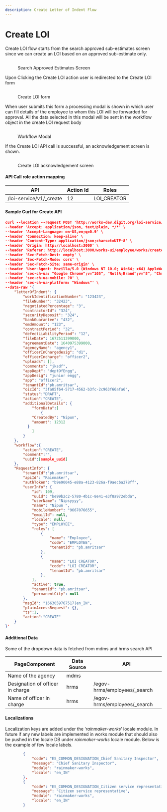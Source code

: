 ```yaml
---
description: Create Letter of Indent Flow
---
```


# Create LOI

Create LOI flow starts from the search approved sub-estimates screen since we can create an LOI based on an approved sub-estimate only.

<figure><img src="../../../../.gitbook/assets/search-approved.png" alt=""><figcaption><p>Search Approved Estimates Screen</p></figcaption></figure>

Upon Clicking the Create LOI action user is redirected to the Create LOI form

<figure><img src="../../../../.gitbook/assets/Create LOI.png" alt=""><figcaption><p>Create LOI form</p></figcaption></figure>

When user submits this form a processing modal is shown in which user can fill details of the employee to whom this LOI will be forwarded for approval. All the data selected in this modal will be sent in the workflow object in the create LOI request body

<figure><img src="../../../../.gitbook/assets/Group 335.png" alt=""><figcaption><p>Workflow Modal</p></figcaption></figure>

If the Create LOI API call is successful, an acknowledgement screen is shown.

<figure><img src="../../../../.gitbook/assets/Untitled.png" alt=""><figcaption><p>Create LOI acknowledgement screen</p></figcaption></figure>

#### API Call role action mapping

| API                      | Action Id | Roles        |
| ------------------------ | --------- | ------------ |
| /loi-service/v1/\_create | 12        | LOI\_CREATOR |

#### Sample Curl for Create API

```json
curl --location --request POST 'http://works-dev.digit.org/loi-service/v1/_create' \
--header 'Accept: application/json, text/plain, */*' \
--header 'Accept-Language: en-US,en;q=0.9' \
--header 'Connection: keep-alive' \
--header 'Content-Type: application/json;charset=UTF-8' \
--header 'Origin: http://localhost:3000' \
--header 'Referer: http://localhost:3000/works-ui/employee/works/create-loi' \
--header 'Sec-Fetch-Dest: empty' \
--header 'Sec-Fetch-Mode: cors' \
--header 'Sec-Fetch-Site: same-origin' \
--header 'User-Agent: Mozilla/5.0 (Windows NT 10.0; Win64; x64) AppleWebKit/537.36 (KHTML, like Gecko) Chrome/105.0.0.0 Safari/537.36' \
--header 'sec-ch-ua: "Google Chrome";v="105", "Not)A;Brand";v="8", "Chromium";v="105"' \
--header 'sec-ch-ua-mobile: ?0' \
--header 'sec-ch-ua-platform: "Windows"' \
--data-raw '{
    "letterOfIndent": {
        "workIdentificationNumber": "123423",
        "fileNumber": "32423",
        "negotiatedPercentage": "3",
        "contractorId": "324",
        "securityDeposit": "324",
        "bankGuarantee": "432",
        "emdAmount": "123",
        "contractPeriod": "32",
        "defectLiabilityPeriod": "12",
        "fileDate": 1672511399000,
        "agreementDate": 1640975399000,
        "agencyName": "agency1",
        "officerInChargedesig": "d1",
        "officerIncharge": "officer2",
        "uploads": [],
        "comments": "jksdf",
        "appDept": "deptOfEngg",
        "appDesig": "junior engg",
        "app": "officer2",
        "tenantId":"pb.amritsar",
        "oicId": "3fa85f64-5717-4562-b3fc-2c963f66afa6",
        "status":"DRAFT",
        "action":"CREATE",
        "additionalDetails": {
            "formData":[
                {
            "CreatedBy": "Nipun",
            "amount": 12312
          }
            ]
        }
    },
    "workflow":{
        "action":"CREATE",
        "comment":"",
        "uuid":[sample_uuid]
    },
    "RequestInfo": {
        "tenantId":"pb.amritsar",
        "apiId": "Rainmaker",
        "authToken": "b9e90045-e88a-4123-826a-f9aecba278ff",
        "userInfo": {
            "id": 109,
            "uuid": "be99b2c2-5780-4b1c-8e41-e3f8a972ebda",
            "userName": "Nipsyyyy",
            "name": "Nipun ",
            "mobileNumber": "9667076655",
            "emailId": null,
            "locale": null,
            "type": "EMPLOYEE",
            "roles": [
                {
                    "name": "Employee",
                    "code": "EMPLOYEE",
                    "tenantId": "pb.amritsar"
                },
                {
                    "name": "LOI CREATOR",
                    "code": "LOI_CREATOR",
                    "tenantId": "pb.amritsar"
                },
            ],
            "active": true,
            "tenantId": "pb.amritsar",
            "permanentCity": null
        },
        "msgId": "1663059767517|en_IN",
        "plainAccessRequest": {},
        "ts":1,
        "action":"CREATE"
    }
}'
```

#### Additional Data

Some of the dropdown data is fetched from mdms and hrms search API

| PageComponent                    | Data Source | API                           |
| -------------------------------- | ----------- | ----------------------------- |
| Name of the agency               | mdms        |                               |
| Designation of officer in charge | hrms        | /egov-hrms/employees/\_search |
| Name of officer in charge        | hrms        | /egov-hrms/employees/\_search |

#### Localizations

Localization keys are added under the ‘_rainmaker-works_’ locale module. In future if any new labels are implemented in works module that should also be pushed in the locale DB under _rainmaker-works_ locale module. Below is the example of few locale labels.

```json
        {
            "code": "ES_COMMON_DESIGNATION_Chief Sanitary Inspector",
            "message": "Chief Sanitary Inspector",
            "module": "rainmaker-works",
            "locale": "en_IN"
        },
        {
            "code": "ES_COMMON_DESIGNATION_Citizen service representative",
            "message": "Citizen service representative",
            "module": "rainmaker-works",
            "locale": "en_IN"
        }
```
